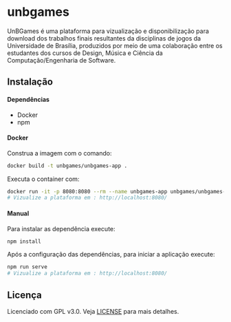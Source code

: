 # unbgames

UnBGames é uma plataforma para vizualização e disponibilização para download dos trabalhos finais resultantes da disciplinas de jogos da Universidade de Brasília, produzidos por meio de uma colaboração entre os estudantes dos cursos de Design, Música e Ciência da Computação/Engenharia de Software.


## Instalação

#### Dependências

- Docker
- npm

#### Docker

Construa a imagem com o comando:
```bash
docker build -t unbgames/unbgames-app .
```

Executa o container com:
```bash
docker run -it -p 8080:8080 --rm --name unbgames-app unbgames/unbgames-app
# Vizualize a plataforma em : http://localhost:8080/
```

#### Manual

Para instalar as dependência execute:
```bash
npm install
```

Após a configuração das dependências, para iniciar a aplicação execute:
```bash
npm run serve
# Vizualize a plataforma em : http://localhost:8080/
```

## Licença

Licenciado com GPL v3.0. Veja [LICENSE](https://github.com/unbgames/unbgames/blob/devel/LICENSE) para mais detalhes.
